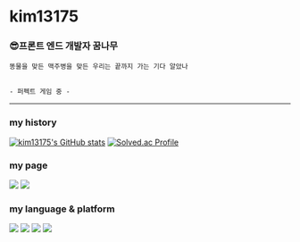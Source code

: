 # kim13175

### :sunglasses:프론트 엔드 개발자 꿈나무
```
똥물을 맞든 맥주병을 맞든 우리는 끝까지 가는 기다 알았나

                                                                            - 퍼펙트 게임 중 -
```
---
### my history
[![kim13175's GitHub stats](https://github-readme-stats.vercel.app/api?username=kim13175)](https://github.com/kim13175/github-readme-stats)
[![Solved.ac Profile](http://mazassumnida.wtf/api/v2/generate_badge?boj=kim1315)](https://solved.ac/kim1315/)

### my page
<a href="https://www.notion.so/beomcoding/BEOMJO-S-PAGE-c8dbd85923b64853a6a373a50fb956c9" target="_blank"><img src="https://img.shields.io/badge/notion-000000?style=flat-sequare&logo=Notion&logoColor=white"/></a>
<a href="https://velog.io/@kim13175/posts" target="_blank"><img src="https://img.shields.io/badge/velog-3DDC84?style=flat-sequare&logo=velog&logoColor=white"/></a>
### my language & platform
<span><img src="https://img.shields.io/badge/python-3776AB?style=flat-sequeare&logo=python&logoColor=white"></span>
<span><img src="https://img.shields.io/badge/javascript-F7DF1E?style=flat-sequeare&logo=js&logoColor=white"></span>
<span><img src="https://img.shields.io/badge/tensorflow-FF6F00?style=flat-sequeare&logo=tensorflow&logoColor=white"></span>
<span><img src="https://img.shields.io/badge/react-61DAFB?style=flat-sequeare&logo=react&logoColor=white"></span>
